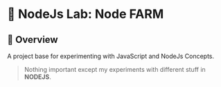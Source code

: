 # :rocket: NodeJs Lab: Node FARM

## :balloon: Overview

A project base for experimenting with JavaScript and NodeJs Concepts.

> Nothing important except my experiments with different stuff in **NODEJS**.
